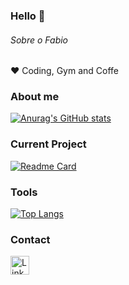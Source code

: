 ### Hello 👋

###### Sobre o Fabio
❤️ Coding, Gym and Coffe


### About me

[![Anurag's GitHub stats](https://github-readme-stats.vercel.app/api?username=oRFolkz&show_icons=true&theme=dark)](https://github.com/anuraghazra/github-readme-stats)

### Current Project

[![Readme Card](https://github-readme-stats.vercel.app/api/pin/?username=oRFolkz&repo=ABF-REACT&theme=dark)](https://github.com/anuraghazra/github-readme-stats)


### Tools

[![Top Langs](https://github-readme-stats.vercel.app/api/top-langs/?username=oRFolkz&layout=compact)](https://github.com/anuraghazra/github-readme-stats)

### Contact

[<img src='https://img.shields.io/badge/LinkedIn-0077B5?style=for-the-badge&logo=linkedin&logoColor=white' alt='Linkedin' height='30'>](https://www.linkedin.com/in/fabio-front-end/)
